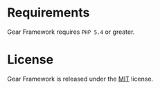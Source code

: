 # Requirements

Gear Framework requires `PHP 5.4` or greater.

# License

Gear Framework is released under the [MIT](http://www.spdx.org/licenses/MIT) license.